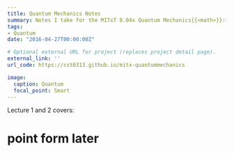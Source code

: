 ```yaml
---
title: Quantum Mechanics Notes
summary: Notes I take for the MITxT 8.04x Quantum Mechanics{{<math>}}:{{</math>}} A First Course! Feel free to check them out.
tags:
- Quantum 
date: "2016-04-27T00:00:00Z"

# Optional external URL for project (replaces project detail page).
external_link: ''
url_code: https://cst0313.github.io/mitx-quantummechanics

image:
  caption: Quantum
  focal_point: Smart
---
```


Lecture 1 and 2 covers: 
# point form later
